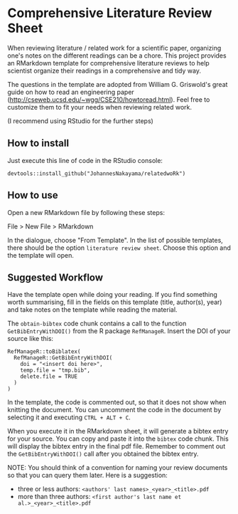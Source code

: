 # Comprehensive Literature Review Sheet

When reviewing literature / related work for a scientific paper, organizing one's notes on the different readings can be a chore. This project provides an RMarkdown template for comprehensive literature reviews to help scientist organize their readings in a comprehensive and tidy way.  

The questions in the template are adopted from William G. Griswold's great guide on how to read an engineering paper (http://cseweb.ucsd.edu/~wgg/CSE210/howtoread.html). Feel free to customize them to fit your needs when reviewing related work.  

(I recommend using RStudio for the further steps)

## How to install

Just execute this line of code in the RStudio console:

`devtools::install_github("JohannesNakayama/relatedwoRk")`

## How to use

Open a new RMarkdown file by following these steps:

File > New File > RMarkdown

In the dialogue, choose "From Template". In the list of possible templates, there should be the option `literature review sheet`. Choose this option and the template will open.

## Suggested Workflow

Have the template open while doing your reading. If you find something worth summarising, fill in the fields on this template (title, author(s), year) and take notes on the template while reading the material. 

The `obtain-bibtex` code chunk contains a call to the function `GetBibEntryWithDOI()` from the R package `RefManageR`. Insert the DOI of your source like this:  

```
RefManageR::toBiblatex(
  RefManageR::GetBibEntryWithDOI(
    doi = "<insert doi here>", 
    temp.file = "tmp.bib", 
    delete.file = TRUE
  ) 
)
```

In the template, the code is commented out, so that it does not show when knitting the document. You can uncomment the code in the document by selecting it and executing `CTRL + ALT + C`.

When you execute it in the RMarkdown sheet, it will generate a bibtex entry for your source. You can copy and paste it into the `bibtex` code chunk. This will display the bibtex entry in the final pdf file. Remember to comment out the `GetBibEntryWithDOI()` call after you obtained the bibtex entry.

NOTE: You should think of a convention for naming your review documents so that you can query them later. Here is a suggestion:

* three or less authors: `<authors' last names>_<year>_<title>.pdf`
* more than three authors: `<first author's last name et al.>_<year>_<title>.pdf`




